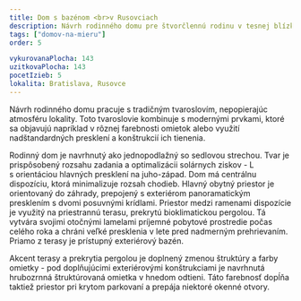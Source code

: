 ```yaml
---
title: Dom s bazénom <br>v Rusovciach
description: Návrh rodinného domu pre štvorčlennú rodinu v tesnej blízkosti Rusovského parku. Projekt sme zastrešovali kompletne - od architektonickej štúdie, cez výkresovú dokumentáciu až po úspešnú realizáciu, kde prebehol kontrolný blow-door test a potvrdil kvalitu stavby.
tags: ["domov-na-mieru"]
order: 5

vykurovanaPlocha: 143
uzitkovaPlocha: 143
pocetIzieb: 5
lokalita: Bratislava, Rusovce
---
```



Návrh rodinného domu pracuje s tradičným tvaroslovím, nepopierajúc atmosféru lokality. Toto tvaroslovie kombinuje s modernými prvkami, ktoré sa objavujú napríklad v rôznej farebnosti omietok alebo využití nadštandardných presklení a konštrukcií ich tienenia.

Rodinný dom je navrhnutý ako jednopodlažný so sedlovou strechou. Tvar je prispôsobený rozsahu zadania a optimalizácii solárnych ziskov - L s orientáciou hlavných presklení na juho-západ. Dom má centrálnu dispozíciu, ktorá minimalizuje rozsah chodieb. Hlavný obytný priestor je orientovaný do záhrady, prepojený s exteriérom panoramatickým presklením s dvomi posuvnými krídlami. Priestor medzi ramenami dispozície je využitý na priestrannú terasu, prekrytú bioklimatickou pergolou. Tá vytvára svojimi otočnými lamelami príjemné pobytové prostredie počas celého roka a chráni veľké presklenia v lete pred nadmerným prehrievaním. Priamo z terasy je prístupný exteriérový bazén.

Akcent terasy a prekrytia pergolou je doplnený zmenou štruktúry a farby omietky - pod doplňujúcimi exteriérovými konštrukciami je navrhnutá hrubozrnná štruktúrovaná omietka v hnedom odtieni. Táto farebnosť dopĺňa taktiež priestor pri krytom parkovaní a prepája niektoré okenné otvory.

